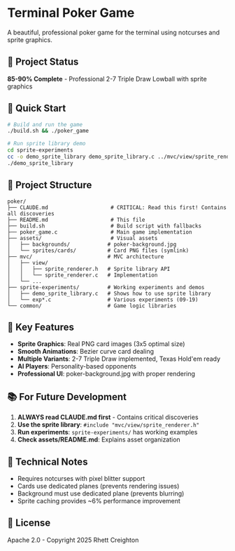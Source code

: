 # Terminal Poker Game

A beautiful, professional poker game for the terminal using notcurses and sprite graphics.

## 🎯 Project Status

**85-90% Complete** - Professional 2-7 Triple Draw Lowball with sprite graphics

## 🚀 Quick Start

```bash
# Build and run the game
./build.sh && ./poker_game

# Run sprite library demo
cd sprite-experiments
cc -o demo_sprite_library demo_sprite_library.c ../mvc/view/sprite_renderer.c -I.. -lnotcurses-core -lnotcurses -lm
./demo_sprite_library
```

## 📁 Project Structure

```
poker/
├── CLAUDE.md                    # CRITICAL: Read this first! Contains all discoveries
├── README.md                    # This file
├── build.sh                     # Build script with fallbacks
├── poker_game.c                 # Main game implementation
├── assets/                      # Visual assets
│   ├── backgrounds/            # poker-background.jpg
│   └── sprites/cards/          # Card PNG files (symlink)
├── mvc/                        # MVC architecture
│   ├── view/
│   │   ├── sprite_renderer.h   # Sprite library API
│   │   └── sprite_renderer.c   # Implementation
│   └── ...
├── sprite-experiments/         # Working experiments and demos
│   ├── demo_sprite_library.c   # Shows how to use sprite library
│   └── exp*.c                  # Various experiments (09-19)
└── common/                     # Game logic libraries
```

## 🎨 Key Features

- **Sprite Graphics**: Real PNG card images (3x5 optimal size)
- **Smooth Animations**: Bezier curve card dealing
- **Multiple Variants**: 2-7 Triple Draw implemented, Texas Hold'em ready
- **AI Players**: Personality-based opponents
- **Professional UI**: poker-background.jpg with proper rendering

## 📚 For Future Development

1. **ALWAYS read CLAUDE.md first** - Contains critical discoveries
2. **Use the sprite library**: `#include "mvc/view/sprite_renderer.h"`
3. **Run experiments**: `sprite-experiments/` has working examples
4. **Check assets/README.md**: Explains asset organization

## 🔧 Technical Notes

- Requires notcurses with pixel blitter support
- Cards use dedicated planes (prevents rendering issues)
- Background must use dedicated plane (prevents blurring)
- Sprite caching provides ~6% performance improvement

## 📝 License

Apache 2.0 - Copyright 2025 Rhett Creighton